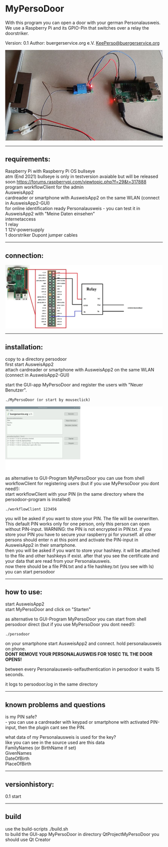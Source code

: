 # MyPersoDoor
With this program you can open a door with your german Personalausweis.  
We use a Raspberry Pi and its GPIO-Pin that switches over a relay the doorstriker.    

Version: 0.1 
Author: buergerservice.org e.V. <KeePerso@buergerservice.org>  


![Pic1](pic1.JPG)

-------------
requirements:
-------------
Raspberry Pi with Raspberry Pi OS bullseye  
atm (End 2021) bullseye is only in testversion avaiable but will be released soon https://forums.raspberrypi.com/viewtopic.php?f=29&t=317888   
program workflowClient for the admin   
AusweisApp2  
cardreader or smartphone with AusweisApp2 on the same WLAN (connect in AusweisApp2-GUI)  
for online identification ready Personalausweis - you can test it in AusweisApp2 with "Meine Daten einsehen"  
internetaccess  
1 relay  
1 12V-powersupply  
1 doorstriker
Dupont jumper cables   



-----------
connection:
-----------
![Connection](connection.jpg)



-------------
installation:
-------------
copy to a directory persodoor   
first start AusweisApp2   
attach cardreader or smartphone with AusweisApp2 on the same WLAN (connect in AusweisApp2-GUI)  

start the GUI-app MyPersoDoor and register the users with "Neuer Benutzer".   
```
./MyPersoDoor (or start by mouseclick)
```
![MyPersoDoor](MyPersoDoor.jpg)


as alternative to GUI-Program MyPersoDoor you can use from shell workflowClient for registering users (but if you use MyPersoDoor you dont need!):   
start workflowClient with your PIN (in the same directory where the persodoor-program is installed)    
```
./workflowClient 123456
```
you will be asked if you want to store your PIN. The file will be overwritten. This default PIN works only for one person, only this person can open without PIN-input. WARNING: the PIN is not encrypted in PIN.txt. if you store your PIN you have to secure your raspberry pi for yourself.
all other persons should enter n at this point and activate the PIN-input in AusweisApp2 in their smartphone.    
then you will be asked if you want to store your hashkey. it will be attached to the file and other hashkeys if exist.
after that you see the certificate and your data that are read from your Personalausweis.   
now there should be a file PIN.txt and a file hashkey.txt (you see with ls)   
you can start persodoor



-----------
how to use:
-----------
start AusweisApp2  
start MyPersoDoor and click on "Starten"   


as alternative to GUI-Program MyPersoDoor you can start from shell persodoor direct (but if you use MyPersoDoor you dont need!):   
```
./persodoor
```
on your smartphone start AusweisApp2 and connect. hold personalausweis on phone.    
**DONT REMOVE YOUR PERSONALAUSWEIS FOR 10SEC TIL THE DOOR OPENS!**

between every Personalausweis-selfauthentication in persodoor it waits 15 seconds.   

it logs to persodoor.log in the same directory  



----------------------------
known problems and questions
----------------------------

is my PIN safe?  
	- you can use a cardreader with keypad or smartphone with activated PIN-input, then the plugin cant see the PIN.  

what data of my Personalausweis is used for the key?  
	like you can see in the source used are this data  
	FamilyNames (or BirthName if set)  
	GivenNames  
	DateOfBirth  
	PlaceOfBirth  
 



---------------
versionhistory:
---------------
0.1 start  


-----
build
-----
use the build-scripts ./build.sh  
to build the GUI-app MyPersoDoor in directory QtProjectMyPersoDoor you should use Qt Creator   





